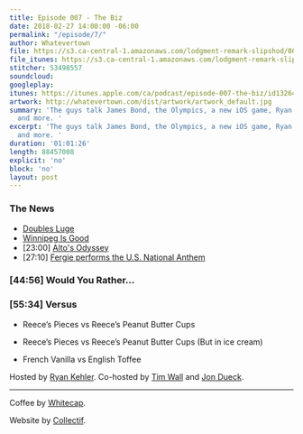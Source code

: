 ```yaml
---
title: Episode 007 - The Biz
date: 2018-02-27 14:00:00 -06:00
permalink: "/episode/7/"
author: Whatevertown
file: https://s3.ca-central-1.amazonaws.com/lodgment-remark-slipshod/007.mp3
file_itunes: https://s3.ca-central-1.amazonaws.com/lodgment-remark-slipshod/007.m4a
stitcher: 53498557
soundcloud: 
googleplay: 
itunes: https://itunes.apple.com/ca/podcast/episode-007-the-biz/id1326449177?i=1000404061437&mt=2
artwork: http://whatevertown.com/dist/artwork/artwork_default.jpg
summary: 'The guys talk James Bond, the Olympics, a new iOS game, Ryan''s business,
  and more. '
excerpt: 'The guys talk James Bond, the Olympics, a new iOS game, Ryan''s business,
  and more. '
duration: '01:01:26'
length: 88457008
explicit: 'no'
block: 'no'
layout: post
---
```


### The News

- [Doubles Luge](http://time.com/5158497/olympics-2018-doubles-luge-reactions-memes/)
- [Winnipeg Is Good](https://www.theplayerstribune.com/patrik-laine-winnipeg-jets-nhl/)
- [23:00] [Alto's Odyssey](http://www.altosodyssey.com/)
- [27:10] [Fergie performs the U.S. National Anthem](https://www.youtube.com/watch?v=V5cOvyDpWfM)

### [44:56] Would You Rather…

### [55:34] Versus

- Reece’s Pieces vs Reece’s Peanut Butter Cups

- Reece’s Pieces vs Reece’s Peanut Butter Cups (But in ice cream)

- French Vanilla vs English Toffee

Hosted by [Ryan Kehler](https://twitter.com/ryankehler). Co-hosted by [Tim Wall](https://twitter.com/timjosephwall) and [Jon Dueck](https://twitter.com/jondueck).

---

Coffee by [Whitecap](http://drinkwhitecap.com/).

Website by [Collectif](http://collectif.co).
